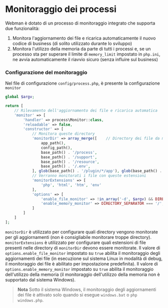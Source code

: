# Monitoraggio dei processi
Webman è dotato di un processo di monitoraggio integrato che supporta due funzionalità:
1. Monitora l'aggiornamento dei file e ricarica automaticamente il nuovo codice di business (di solito utilizzato durante lo sviluppo)
2. Monitora l'utilizzo della memoria da parte di tutti i processi e, se un processo sta per superare il limite di `memory_limit` impostato in `php.ini`, ne avvia automaticamente il riavvio sicuro (senza influire sul business)

### Configurazione del monitoraggio
Nel file di configurazione `config/process.php`, è presente la configurazione `monitor`
```php
global $argv;

return [
    // Rilevamento dell'aggiornamento dei file e ricarica automatica
    'monitor' => [
        'handler' => process\Monitor::class,
        'reloadable' => false,
        'constructor' => [
            // Monitora queste directory
            'monitorDir' => array_merge([    // Directory dei file da monitorare
                app_path(),
                config_path(),
                base_path() . '/process',
                base_path() . '/support',
                base_path() . '/resource',
                base_path() . '/.env',
            ], glob(base_path() . '/plugin/*/app'), glob(base_path() . '/plugin/*/config'), glob(base_path() . '/plugin/*/api')),
            // Verranno monitorati i file con queste estensioni
            'monitorExtensions' => [
                'php', 'html', 'htm', 'env'
            ],
            'options' => [
                'enable_file_monitor' => !in_array('-d', $argv) && DIRECTORY_SEPARATOR === '/', // Abilita il monitoraggio dei file
                'enable_memory_monitor' => DIRECTORY_SEPARATOR === '/',                      // Abilita il monitoraggio della memoria
            ]
        ]
    ]
];
```
`monitorDir` è utilizzato per configurare quali directory vengono monitorate per gli aggiornamenti (non è consigliabile monitorare troppe directory).
`monitorExtensions` è utilizzato per configurare quali estensioni di file presenti nelle directory di `monitorDir` devono essere monitorate.
Il valore di `options.enable_file_monitor` impostato su `true` abilita il monitoraggio degli aggiornamenti dei file (in esecuzione sul sistema Linux in modalità di debug, il monitoraggio dei file è abilitato per impostazione predefinita).
Il valore di `options.enable_memory_monitor` impostato su `true` abilita il monitoraggio dell'utilizzo della memoria (il monitoraggio dell'utilizzo della memoria non è supportato dal sistema Windows).

> **Nota**
> Sotto il sistema Windows, il monitoraggio degli aggiornamenti dei file è attivato solo quando si esegue `windows.bat` o `php windows.php`.
